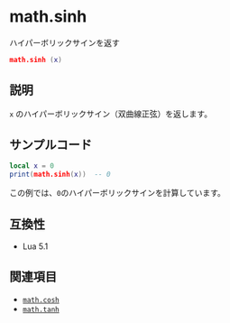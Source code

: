 # math.sinh

ハイパーボリックサインを返す

```lua
math.sinh (x)
```

## 説明

`x` のハイパーボリックサイン（双曲線正弦）を返します。

## サンプルコード

```lua
local x = 0
print(math.sinh(x))  -- 0
```

この例では、`0`のハイパーボリックサインを計算しています。

## 互換性

- Lua 5.1

## 関連項目

- [`math.cosh`](cosh.md)
- [`math.tanh`](tanh.md)